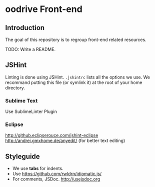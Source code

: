 # oodrive Front-end

## Introduction

The goal of this repository is to regroup front-end related resources.

TODO: Write a README.

## JSHint

Linting is done using JSHint. `.jshintrc` lists all the options we use.
We recommand putting this file (or symlink it) at the root of your home directory.

### Sublime Text

Use SublimeLinter Plugin

### Eclipse

http://github.eclipserouce.com/jshint-eclipse
http://andrei.gmxhome.de/anyedit/ (for better text editing)

## Styleguide

* We use __tabs__ for indents.
* Use https://github.com/rwldrn/idiomatic.js/
* For comments, JSDoc. http://usejsdoc.org
